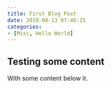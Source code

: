 ```yaml
---
title: First Blog Post
date: 2019-08-13 07:46:15
categories:
- [Misc, Hello World] 
---
```

## Testing some content
With some content below it.
